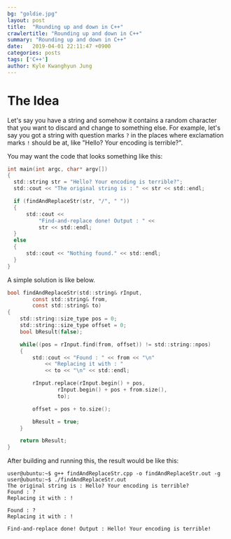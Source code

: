 ```yaml
---
bg: "goldie.jpg"
layout: post
title:  "Rounding up and down in C++"
crawlertitle: "Rounding up and down in C++"
summary: "Rounding up and down in C++"
date:   2019-04-01 22:11:47 +0900
categories: posts
tags: ['C++']
author: Kyle Kwanghyun Jung
---
```


# The Idea

Let's say you have a string and somehow it contains a random character that you want to discard and change to something else. For example, let's say you got a string with question marks `?` in the places where exclamation marks `!` should be at, like "Hello? Your encoding is terrible?".

You may want the code that looks something like this:
```c
int main(int argc, char* argv[])
{
  std::string str = "Hello? Your encoding is terrible?";
  std::cout << "The original string is : " << str << std::endl;

  if (findAndReplaceStr(str, "/", " "))
  {
      std::cout <<
          "Find-and-replace done! Output : " <<
          str << std::endl;
  }
  else
  {
      std::cout << "Nothing found." << std::endl;
  }
}  
```

A simple solution is like below.

```c
bool findAndReplaceStr(std::string& rInput,
        const std::string& from,
        const std::string& to)
{
    std::string::size_type pos = 0;
    std::string::size_type offset = 0;
    bool bResult(false);

    while((pos = rInput.find(from, offset)) != std::string::npos)
    {
        std::cout << "Found : " << from << "\n"
            << "Replacing it with : "
            << to << "\n" << std::endl;

        rInput.replace(rInput.begin() + pos,
                rInput.begin() + pos + from.size(),
                to);

        offset = pos + to.size();

        bResult = true;
    }

    return bResult;
}
```

After building and running this, the result would be like this:
```console
user@ubuntu:~$ g++ findAndReplaceStr.cpp -o findAndReplaceStr.out -g
user@ubuntu:~$ ./findAndReplaceStr.out
The original string is : Hello? Your encoding is terrible?
Found : ?
Replacing it with : !

Found : ?
Replacing it with : !

Find-and-replace done! Output : Hello! Your encoding is terrible!
```
